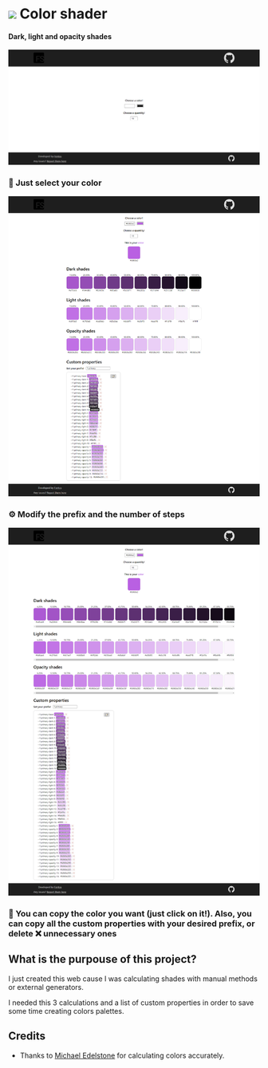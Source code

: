 # <img src="public/favicon.ico" width="30px" /> Color shader

#### Dark, light and opacity shades

[<img src="gh_images/screenshot_1.png" />](https://color-shader.vercel.app/)

### 🎨 Just select your color

[<img src="gh_images/screenshot_2.png" />](https://color-shader.vercel.app/#b960e2)

### ⚙ Modify the prefix and the number of steps

[<img src="gh_images/screenshot_3.png" />](https://color-shader.vercel.app/#b960e2/16)

### 📝 You can copy the color you want (just click on it!). Also, you can copy all the custom properties with your desired prefix, or delete ❌ unnecessary ones

## What is the purpouse of this project?

I just created this web cause I was calculating shades with manual methods or external generators.

I needed this 3 calculations and a list of custom properties in order to save some time creating colors palettes.

## Credits

- Thanks to [Michael Edelstone](https://github.com/edelstone) for calculating colors accurately.
